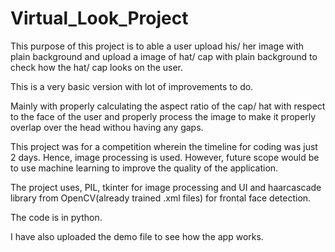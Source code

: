 # Virtual_Look_Project

This purpose of this project is to able a user upload his/ her image with plain background and upload a image of hat/ cap with plain background to check how the hat/ cap looks on the user.

This is a very basic version with lot of improvements to do.

Mainly with properly calculating the aspect ratio of the cap/ hat with respect to the face of the user and properly process the image to make it properly overlap over the head withou having any gaps.

This project was for a competition wherein the timeline for coding was just 2 days. Hence, image processing is used.
However, future scope would be to use machine learning to improve the quality of the application.

The project uses, PIL, tkinter for image processing and UI and haarcascade library from OpenCV(already trained .xml files) for frontal face detection.

The code is in python.

I have also uploaded the demo file to see how the app works.

